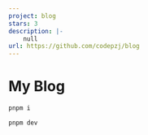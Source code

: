 ```yaml
---
project: blog
stars: 3
description: |-
    null
url: https://github.com/codepzj/blog
---
```


# My Blog

```bash
pnpm i

pnpm dev
```

